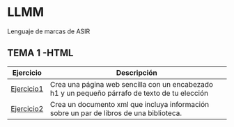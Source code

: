 # LLMM
Lenguaje de marcas de ASIR
## TEMA 1 -HTML
Ejercicio | Descripción
----------|------------
[Ejercicio1](pagina.html)|Crea una página web sencilla con un encabezado h1 y un pequeño párrafo de texto de tu elección
[Ejercicio2](biblioteca.xml)|Crea un documento xml que incluya información sobre un par de libros de una biblioteca.
